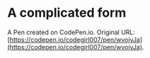 # A complicated form

A Pen created on CodePen.io. Original URL: [https://codepen.io/codegirl007/pen/wvojyJa](https://codepen.io/codegirl007/pen/wvojyJa).


